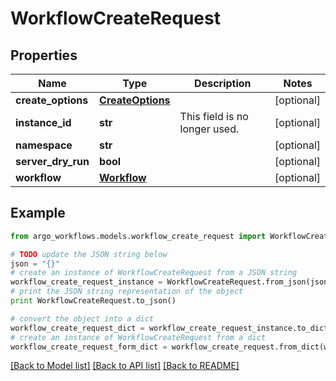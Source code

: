 # WorkflowCreateRequest


## Properties

Name | Type | Description | Notes
------------ | ------------- | ------------- | -------------
**create_options** | [**CreateOptions**](CreateOptions.md) |  | [optional] 
**instance_id** | **str** | This field is no longer used. | [optional] 
**namespace** | **str** |  | [optional] 
**server_dry_run** | **bool** |  | [optional] 
**workflow** | [**Workflow**](Workflow.md) |  | [optional] 

## Example

```python
from argo_workflows.models.workflow_create_request import WorkflowCreateRequest

# TODO update the JSON string below
json = "{}"
# create an instance of WorkflowCreateRequest from a JSON string
workflow_create_request_instance = WorkflowCreateRequest.from_json(json)
# print the JSON string representation of the object
print WorkflowCreateRequest.to_json()

# convert the object into a dict
workflow_create_request_dict = workflow_create_request_instance.to_dict()
# create an instance of WorkflowCreateRequest from a dict
workflow_create_request_form_dict = workflow_create_request.from_dict(workflow_create_request_dict)
```
[[Back to Model list]](../README.md#documentation-for-models) [[Back to API list]](../README.md#documentation-for-api-endpoints) [[Back to README]](../README.md)


